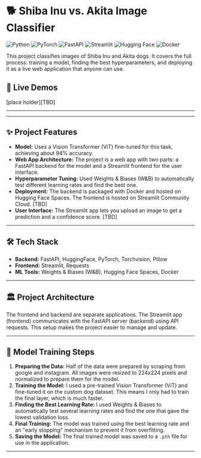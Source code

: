 # 🐕 Shiba Inu vs. Akita Image Classifier

![Python](https://img.shields.io/badge/Python-3.9-blue.svg)
![PyTorch](https://img.shields.io/badge/PyTorch-2.0-orange.svg)
![FastAPI](https://img.shields.io/badge/FastAPI-0.95-green.svg)
![Streamlit](https://img.shields.io/badge/Streamlit-1.25-red.svg)
![Hugging Face](https://img.shields.io/badge/%F0%9F%A4%97%20Hugging%20Face-Spaces-yellow.svg)
![Docker](https://img.shields.io/badge/Docker-24.0-blue.svg)

This project classifies images of Shiba Inu and Akita dogs. It covers the full process: training a model, finding the best hyperparameters, and deploying it as a live web application that anyone can use.

## 🚀 Live Demos

[place holder][TBD]

---
<!-- 
ACTION REQUIRED: Add a GIF or a high-quality screenshot of your Streamlit app in action right below this comment. 
Example: ![App Demo](./demo.gif)
-->

---

## ✨ Project Features

* **Model:** Uses a Vision Transformer (ViT) fine-tuned for this task, achieving about 94% accuracy.
* **Web App Architecture:** The project is a web app with two parts: a FastAPI backend for the model and a Streamlit frontend for the user interface.
* **Hyperparameter Tuning:** Used Weights & Biases (W&B) to automatically test different learning rates and find the best one.
* **Deployment:** The backend is packaged with Docker and hosted on Hugging Face Spaces. The frontend is hosted on Streamlit Community Cloud. [TBD]
* **User Interface:** The Streamlit app lets you upload an image to get a prediction and a confidence score. [TBD]

---

## 🛠️ Tech Stack

* **Backend:** FastAPI, HuggingFace, PyTorch, Torchvision, Pillow
* **Frontend:** Streamlit, Requests
* **ML Tools:** Weights & Biases (W&B), Hugging Face Spaces, Docker

---

## 🏛️ Project Architecture

The frontend and backend are separate applications. The Streamlit app (frontend) communicates with the FastAPI server (backend) using API requests. This setup makes the project easier to manage and update.

<!-- 
ACTION REQUIRED: Create a simple diagram (e.g., with diagrams.net or Excalidraw), save it in your repo, and link it here.
Example: ![Architecture Diagram](./architecture.png)
-->

---

## 🧠 Model Training Steps

1.  **Preparing the Data:** Half of the data were prepared by scraping from google and instagram. All images were resized to 224x224 pixels and normalized to prepare them for the model.
2.  **Training the Model:** I used a pre-trained Vision Transformer (ViT) and fine-tuned it on the custom dog dataset. This means I only had to train the final layer, which is much faster.
3.  **Finding the Best Learning Rate:** I used Weights & Biases to automatically test several learning rates and find the one that gave the lowest validation loss.
4.  **Final Training:** The model was trained using the best learning rate and an "early stopping" mechanism to prevent it from overfitting.
5.  **Saving the Model:** The final trained model was saved to a `.pth` file for use in the application.

---

